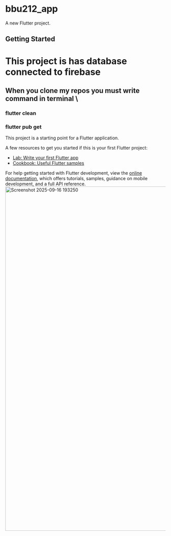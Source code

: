 # bbu212_app

A new Flutter project.

## Getting Started
# This project is has database connected to firebase
## When you clone my repos you must write command in terminal \
### flutter clean 
### flutter pub get


This project is a starting point for a Flutter application.

A few resources to get you started if this is your first Flutter project:

- [Lab: Write your first Flutter app](https://docs.flutter.dev/get-started/codelab)
- [Cookbook: Useful Flutter samples](https://docs.flutter.dev/cookbook)

For help getting started with Flutter development, view the
[online documentation](https://docs.flutter.dev/), which offers tutorials,
samples, guidance on mobile development, and a full API reference.
<img width="1918" height="1079" alt="Screenshot 2025-09-16 193250" src="https://github.com/user-attachments/assets/43ae0351-9158-4cf2-aae0-c87155edbca3" />
